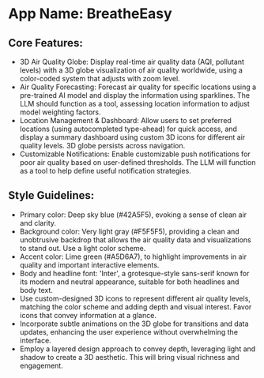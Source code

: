 # **App Name**: BreatheEasy

## Core Features:

- 3D Air Quality Globe: Display real-time air quality data (AQI, pollutant levels) with a 3D globe visualization of air quality worldwide, using a color-coded system that adjusts with zoom level.
- Air Quality Forecasting: Forecast air quality for specific locations using a pre-trained AI model and display the information using sparklines.  The LLM should function as a tool, assessing location information to adjust model weighting factors.
- Location Management & Dashboard: Allow users to set preferred locations (using autocompleted type-ahead) for quick access, and display a summary dashboard using custom 3D icons for different air quality levels. 3D globe persists across navigation.
- Customizable Notifications: Enable customizable push notifications for poor air quality based on user-defined thresholds. The LLM will function as a tool to help define useful notification strategies.

## Style Guidelines:

- Primary color: Deep sky blue (#42A5F5), evoking a sense of clean air and clarity.
- Background color: Very light gray (#F5F5F5), providing a clean and unobtrusive backdrop that allows the air quality data and visualizations to stand out. Use a light color scheme.
- Accent color: Lime green (#A5D6A7), to highlight improvements in air quality and important interactive elements.
- Body and headline font: 'Inter', a grotesque-style sans-serif known for its modern and neutral appearance, suitable for both headlines and body text.
- Use custom-designed 3D icons to represent different air quality levels, matching the color scheme and adding depth and visual interest. Favor icons that convey information at a glance.
- Incorporate subtle animations on the 3D globe for transitions and data updates, enhancing the user experience without overwhelming the interface.
- Employ a layered design approach to convey depth, leveraging light and shadow to create a 3D aesthetic. This will bring visual richness and engagement.